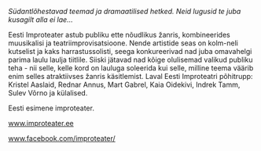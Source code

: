 <p><i>Südantlõhestavad teemad ja dramaatilised hetked. Neid lugusid te juba kusagilt alla ei lae...</i></p>

Eesti Improteater astub publiku ette nõudlikus žanris, kombineerides muusikalisi ja teatriimprovisatsioone. Nende artistide seas on kolm-neli kutselist ja kaks harrastussolisti, seega konkureerivad nad juba omavahelgi parima laulu laulja tiitlile. Siiski jätavad nad kõige olulisemad valikud publiku teha - nii selle, kelle kord on lauluga soleerida kui selle, milline teema väärib enim selles atraktiivses žanris käsitlemist.
Laval Eesti Improteatri põhitrupp: Kristel Aaslaid, Rednar Annus, Mart Gabrel, Kaia Oidekivi, Indrek Tamm, Sulev Võrno ja külalised.

Eesti esimene improteater.

www.improteater.ee

www.facebook.com/improteater/

